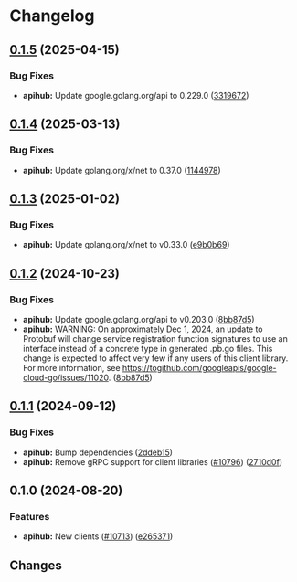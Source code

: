 # Changelog

## [0.1.5](https://github.com/googleapis/google-cloud-go/compare/apihub/v0.1.4...apihub/v0.1.5) (2025-04-15)


### Bug Fixes

* **apihub:** Update google.golang.org/api to 0.229.0 ([3319672](https://github.com/googleapis/google-cloud-go/commit/3319672f3dba84a7150772ccb5433e02dab7e201))

## [0.1.4](https://github.com/googleapis/google-cloud-go/compare/apihub/v0.1.3...apihub/v0.1.4) (2025-03-13)


### Bug Fixes

* **apihub:** Update golang.org/x/net to 0.37.0 ([1144978](https://github.com/googleapis/google-cloud-go/commit/11449782c7fb4896bf8b8b9cde8e7441c84fb2fd))

## [0.1.3](https://github.com/googleapis/google-cloud-go/compare/apihub/v0.1.2...apihub/v0.1.3) (2025-01-02)


### Bug Fixes

* **apihub:** Update golang.org/x/net to v0.33.0 ([e9b0b69](https://github.com/googleapis/google-cloud-go/commit/e9b0b69644ea5b276cacff0a707e8a5e87efafc9))

## [0.1.2](https://github.com/googleapis/google-cloud-go/compare/apihub/v0.1.1...apihub/v0.1.2) (2024-10-23)


### Bug Fixes

* **apihub:** Update google.golang.org/api to v0.203.0 ([8bb87d5](https://github.com/googleapis/google-cloud-go/commit/8bb87d56af1cba736e0fe243979723e747e5e11e))
* **apihub:** WARNING: On approximately Dec 1, 2024, an update to Protobuf will change service registration function signatures to use an interface instead of a concrete type in generated .pb.go files. This change is expected to affect very few if any users of this client library. For more information, see https://togithub.com/googleapis/google-cloud-go/issues/11020. ([8bb87d5](https://github.com/googleapis/google-cloud-go/commit/8bb87d56af1cba736e0fe243979723e747e5e11e))

## [0.1.1](https://github.com/googleapis/google-cloud-go/compare/apihub/v0.1.0...apihub/v0.1.1) (2024-09-12)


### Bug Fixes

* **apihub:** Bump dependencies ([2ddeb15](https://github.com/googleapis/google-cloud-go/commit/2ddeb1544a53188a7592046b98913982f1b0cf04))
* **apihub:** Remove gRPC support for client libraries ([#10796](https://github.com/googleapis/google-cloud-go/issues/10796)) ([2710d0f](https://github.com/googleapis/google-cloud-go/commit/2710d0f8c66c17f1ddb1d4cc287f7aeb701c0f72))

## 0.1.0 (2024-08-20)


### Features

* **apihub:** New clients ([#10713](https://github.com/googleapis/google-cloud-go/issues/10713)) ([e265371](https://github.com/googleapis/google-cloud-go/commit/e2653715a04507ab9108f56d74606ca93017faa7))

## Changes

